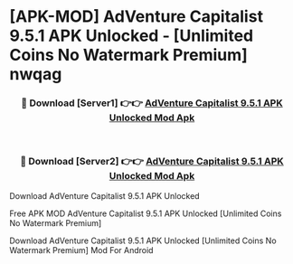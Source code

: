 # [APK-MOD] AdVenture Capitalist 9.5.1 APK Unlocked - [Unlimited Coins No Watermark Premium] nwqag



<div align="center">
<h3>🔴 Download [Server1] 👉👉 <a href="https://momento.my/?title=AdVenture_Capitalist_9.5.1_APK_Unlocked">AdVenture Capitalist 9.5.1 APK Unlocked Mod Apk</a></h3><br>

<h3>🔴 Download [Server2] 👉👉 <a href="https://momento.my/?title=AdVenture_Capitalist_9.5.1_APK_Unlocked">AdVenture Capitalist 9.5.1 APK Unlocked Mod Apk</a></h3>
</div>



Download AdVenture Capitalist 9.5.1 APK Unlocked 

Free APK MOD AdVenture Capitalist 9.5.1 APK Unlocked [Unlimited Coins No Watermark Premium]

Download AdVenture Capitalist 9.5.1 APK Unlocked [Unlimited Coins No Watermark Premium] Mod For Android

